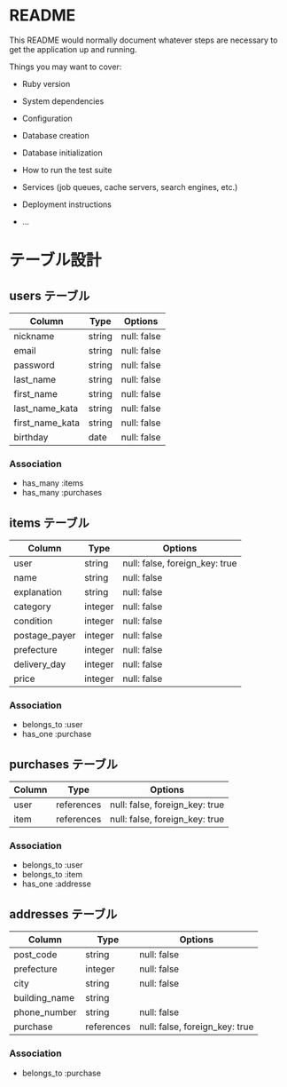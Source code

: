 # README

This README would normally document whatever steps are necessary to get the
application up and running.

Things you may want to cover:

* Ruby version

* System dependencies

* Configuration

* Database creation

* Database initialization

* How to run the test suite

* Services (job queues, cache servers, search engines, etc.)

* Deployment instructions

* ...


# テーブル設計

## users テーブル

| Column          | Type    | Options     |
| --------------- | ------- | ----------- |
| nickname        | string  | null: false |
| email           | string  | null: false |
| password        | string  | null: false |
| last_name       | string  | null: false |
| first_name      | string  | null: false |
| last_name_kata  | string  | null: false |
| first_name_kata | string  | null: false |
| birthday        | date    | null: false |

### Association

- has_many :items
- has_many :purchases

## items テーブル

| Column        | Type     | Options                        |
| ------------- | -------- | ------------------------------ |  
| user          | string   | null: false, foreign_key: true |
| name          | string   | null: false                    |
| explanation   | string   | null: false                    |
| category      | integer  | null: false                    |
| condition     | integer  | null: false                    |
| postage_payer | integer  | null: false                    |
| prefecture    | integer  | null: false                    |
| delivery_day  | integer  | null: false                    |
| price         | integer  | null: false                    |

### Association

- belongs_to :user
- has_one    :purchase

## purchases テーブル

| Column | Type       | Options                        |
| ------ | ---------- | ------------------------------ |
| user   | references | null: false, foreign_key: true |
| item   | references | null: false, foreign_key: true |

### Association

- belongs_to :user
- belongs_to :item
- has_one    :addresse

## addresses テーブル

| Column        | Type        | Options                        |
| ------------- | ----------- | ------------------------------ |
| post_code     | string      | null: false                    |
| prefecture    | integer     | null: false                    |
| city          | string      | null: false                    |
| building_name | string      |                                |
| phone_number  | string      | null: false                    |
| purchase      | references  | null: false, foreign_key: true |

### Association

- belongs_to :purchase

